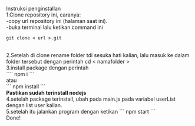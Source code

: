 Instruksi penginstallan <br>
1.Clone repository ini, caranya: <br>
-copy url repository ini (halaman saat ini).<br>
-buka terminal lalu ketikan command ini <br>
```
git clone < url >.git

```
<br>
2.Setelah di clone rename folder tdi sesuka hati kalian, lalu masuk ke dalam folder tersebut dengan perintah cd < namafolder >
<br>
3.install package dengan perintah <br>
````
    npm i
```
<br>
atau
<br>
```
npm install
```
<br>
<strong>Pastikan sudah terinstall nodejs</strong>
    <br>
4.setelah package terinstall, ubah pada main.js pada variabel userList dengan list user kalian.
<br>
5.setelah itu jalankan program dengan ketikan
```
npm start
```
<br>
Done!
